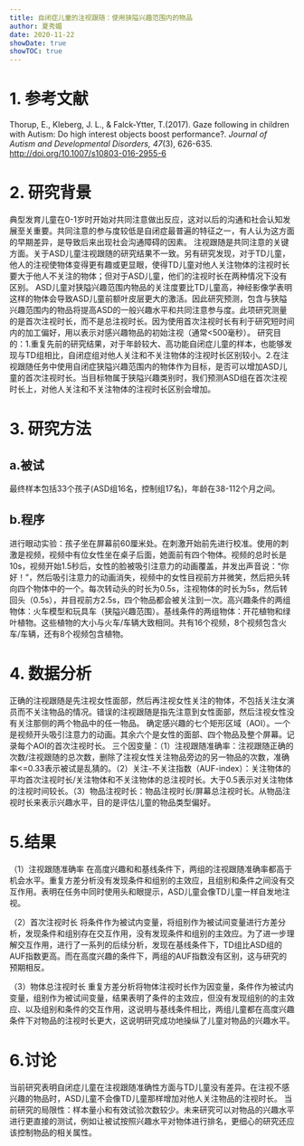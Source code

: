 ```yaml
---
title: 自闭症儿童的注视跟随：使用狭隘兴趣范围内的物品
author: 夏秀媚
date: 2020-11-22
showDate: true
showTOC: true
---
```

# 1. 参考文献
Thorup, E., Kleberg, J. L., & Falck-Ytter, T.(2017). Gaze following in children with Autism: Do high interest objects boost performance?. *Journal of Autism and Developmental Disorders, 47*(3), 626-635. http://doi.org/10.1007/s10803-016-2955-6
# 2. 研究背景
典型发育儿童在0-1岁时开始对共同注意做出反应，这对以后的沟通和社会认知发展至关重要。共同注意的参与度较低是自闭症最普遍的特征之一，有人认为这方面的早期差异，是导致后来出现社会沟通障碍的因素。
注视跟随是共同注意的关键方面。关于ASD儿童注视跟随的研究结果不一致。另有研究发现，对于TD儿童，他人的注视使物体变得更有趣或更显眼，使得TD儿童对他人关注物体的注视时长要大于他人不关注的物体；但对于ASD儿童，他们的注视时长在两种情况下没有区别。
ASD儿童对狭隘兴趣范围内物品的关注度要比TD儿童高，神经影像学表明这样的物体会导致ASD儿童前额叶皮层更大的激活。因此研究预测，包含与狭隘兴趣范围内的物品将提高ASD的一般兴趣水平和共同注意参与度。此项研究测量的是首次注视时长，而不是总注视时长。因为使用首次注视时长有利于研究短时间内的加工偏好，用以表示对感兴趣物品的初始注视（通常<500毫秒）。
研究目的：1.重复先前的研究结果，对于年龄较大、高功能自闭症儿童的样本，也能够发现与TD组相比，自闭症组对他人关注和不关注物体的注视时长区别较小。2.在注视跟随任务中使用自闭症狭隘兴趣范围内的物体作为目标，是否可以增加ASD儿童的首次注视时长。当目标物属于狭隘兴趣类别时，我们预测ASD组在首次注视时长上，对他人关注和不关注物体的注视时长区别会增加。

# 3. 研究方法
## a.被试
最终样本包括33个孩子(ASD组16名，控制组17名)，年龄在38-112个月之间。

## b.程序
进行眼动实验：孩子坐在屏幕前60厘米处。在刺激开始前先进行校准。使用的刺激是视频，视频中有位女性坐在桌子后面，她面前有四个物体。视频的总时长是10s，视频开始1.5秒后，女性的脸被吸引注意力的动画覆盖，并发出声音说：“你好！”，然后吸引注意力的动画消失，视频中的女性目视前方并微笑，然后把头转向四个物体中的一个。每次转动头的时长为0.5s，注视物体的时长为5s，然后转回头（0.5s），并目视前方2.5s，四个物品都会被关注到一次。高兴趣条件的两组物体：火车模型和玩具车（狭隘兴趣范围）。基线条件的两组物体：开花植物和绿叶植物。这些植物的大小与火车/车辆大致相同。共有16个视频，8个视频包含火车/车辆，还有8个视频包含植物。

# 4. 数据分析
正确的注视跟随是先注视女性面部，然后再注视女性关注的物体，不包括关注女演员而不关注物品的情况。错误的注视跟随是指先注意到女性面部，然后注视女性没有关注那侧的两个物品中的任一物品。
确定感兴趣的七个矩形区域（AOI）。一个是视频开头吸引注意力的动画。其余六个是女性的面部、四个物品及整个屏幕。记录每个AOI的首次注视时长。
三个因变量：（1）注视跟随准确率：注视跟随正确的次数/注视跟随的总次数，删除了注视女性关注物品旁边的另一物品的次数，准确率<=0.33表示被试是乱猜的。（2）关注-不关注指数（AUF-index）：关注物体的平均首次注视时长/关注物体和不关注物体的总注视时长。大于0.5表示对关注物体的注视时间较长。（3）物品注视时长：物品注视时长/屏幕总注视时长。从物品注视时长来表示兴趣水平，目的是评估儿童的物品类型偏好。

# 5.结果
（1）注视跟随准确率
在高度兴趣和和基线条件下，两组的注视跟随准确率都高于机会水平。重复方差分析没有发现条件和组别的主效应，且组别和条件之间没有交互作用。表明在任务中同时使用头和眼提示，ASD儿童会像TD儿童一样自发地注视。

（2）首次注视时长
将条件作为被试内变量，将组别作为被试间变量进行方差分析，发现条件和组别存在交互作用，没有发现条件和组别的主效应。为了进一步理解交互作用，进行了一系列的后续分析，发现在基线条件下，TD组比ASD组的AUF指数更高。而在高度兴趣的条件下，两组的AUF指数没有区别，这与研究的预期相反。

（3）物体总注视时长
重复方差分析将物体注视时长作为因变量，条件作为被试内变量，组别作为被试间变量，结果表明了条件的主效应，但没有发现组别的的主效应、以及组别和条件的交互作用，这说明与基线条件相比，两组儿童都在高度兴趣条件下对物品的注视时长更大，这说明研究成功地操纵了儿童对物品的兴趣水平。

# 6.讨论
当前研究表明自闭症儿童在注视跟随准确性方面与TD儿童没有差异。在注视不感兴趣的物品时，ASD儿童不会像TD儿童那样增加对他人关注物品的注视时长。
当前研究的局限性：样本量小和有效试验次数较少。未来研究可以对物品的兴趣水平进行更直接的测试，例如让被试按照兴趣水平对物体进行排名，更细心的研究还应该控制物品的相关属性。











